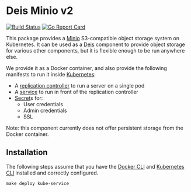 # Deis Minio v2

[![Build Status](https://travis-ci.org/deis/minio.svg?branch=master)](https://travis-ci.org/deis/minio) [![Go Report Card](http://goreportcard.com/badge/deis/minio)](http://goreportcard.com/report/deis/minio)


This package provides a [Minio](http://minio.io) S3-compatible object storage system on Kubernetes. It can be used as a [Deis](https://deis.com/) component to provide object storage for various other components, but it is flexible enough to be run anywhere else.

We provide it as a Docker container, and also provide the following manifests to run it inside [Kubernetes](http://kubernetes.io/):

- A [replication controller](http://kubernetes.io/v1.1/docs/user-guide/replication-controller.html) to run a server on a single pod
- A [service](http://kubernetes.io/v1.1/docs/user-guide/services.html) to run in front of the replication controller
- [Secret](http://kubernetes.io/v1.1/docs/user-guide/secrets.html)s for:
  - User credentials
  - Admin credentials
  - SSL

Note: this component currently does not offer persistent storage from the Docker container.

## Installation

The following steps assume that you have the [Docker CLI](https://docs.docker.com/) and [Kubernetes CLI](http://kubernetes.io/v1.1/docs/user-guide/kubectl-overview.html) installed and correctly configured.

```
make deploy kube-service
```
